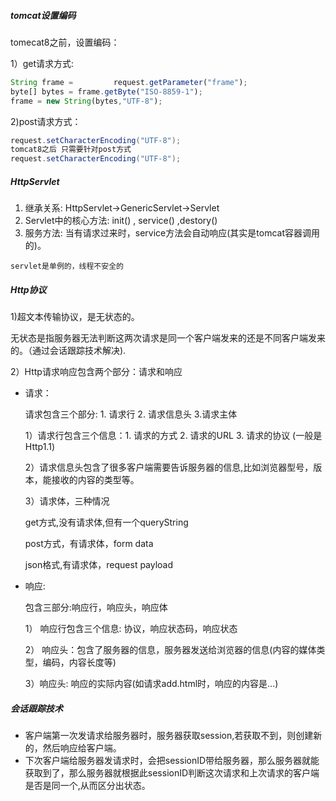 ##### tomcat设置编码

tomecat8之前，设置编码：

1）get请求方式:

```javascript
String frame =         request.getParameter("frame");
byte[] bytes = frame.getByte("ISO-8859-1");
frame = new String(bytes,"UTF-8");


```

2)post请求方式：

```java
request.setCharacterEncoding("UTF-8");
tomcat8之后 只需要针对post方式
request.setCharacterEncoding("UTF-8");
```

##### HttpServlet

1) 继承关系:  HttpServlet->GenericServlet->Servlet
2) Servlet中的核心方法: init() , service() ,destory()
3) 服务方法: 当有请求过来时，service方法会自动响应(其实是tomcat容器调用的)。

```
servlet是单例的，线程不安全的
```

##### Http协议

1)超文本传输协议，是无状态的。

无状态是指服务器无法判断这两次请求是同一个客户端发来的还是不同客户端发来的。（通过会话跟踪技术解决).

2）Http请求响应包含两个部分：请求和响应

- 请求：

   请求包含三个部分: 1. 请求行 2. 请求信息头 3.请求主体

  1）请求行包含三个信息：1. 请求的方式 2. 请求的URL 3. 请求的协议 (一般是Http1.1)

  

  2）请求信息头包含了很多客户端需要告诉服务器的信息,比如浏览器型号，版本，能接收的内容的类型等。

  3）请求体，三种情况

  get方式,没有请求体,但有一个queryString

  post方式，有请求体，form data

  json格式,有请求体，request payload

- 响应:

   包含三部分:响应行，响应头，响应体

  1） 响应行包含三个信息:  协议，响应状态码，响应状态

  2） 响应头：包含了服务器的信息，服务器发送给浏览器的信息(内容的媒体类型，编码，内容长度等)

  3）响应头: 响应的实际内容(如请求add.html时，响应的内容是<html>...</html>)

##### 会话跟踪技术

- 客户端第一次发请求给服务器时，服务器获取session,若获取不到，则创建新的，然后响应给客户端。
- 下次客户端给服务器发请求时，会把sessionID带给服务器，那么服务器就能获取到了，那么服务器就根据此sessionID判断这次请求和上次请求的客户端是否是同一个,从而区分出状态。 

